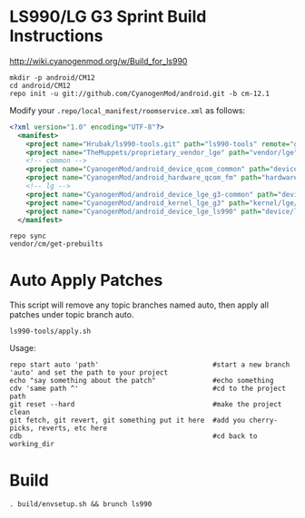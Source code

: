 LS990/LG G3 Sprint Build Instructions
=======================
http://wiki.cyanogenmod.org/w/Build_for_ls990
```
mkdir -p android/CM12
cd android/CM12
repo init -u git://github.com/CyanogenMod/android.git -b cm-12.1
```

Modify your `.repo/local_manifest/roomservice.xml` as follows:

```xml
<?xml version="1.0" encoding="UTF-8"?>
  <manifest>
    <project name="Hrubak/ls990-tools.git" path="ls990-tools" remote="github" revision="cm-12.1" />
    <project name="TheMuppets/proprietary_vendor_lge" path="vendor/lge" remote="github" />
    <!-- common -->
    <project name="CyanogenMod/android_device_qcom_common" path="device/qcom/common" remote="github" />
    <project name="CyanogenMod/android_hardware_qcom_fm" path="hardware/qcom/fm" remote="github" />
    <!-- lg -->
    <project name="CyanogenMod/android_device_lge_g3-common" path="device/lge/g3-common" remote="github" />
    <project name="CyanogenMod/android_kernel_lge_g3" path="kernel/lge/g3" remote="github" />
    <project name="CyanogenMod/android_device_lge_ls990" path="device/lge/ls990" remote="github" />
  </manifest>
```

```
repo sync
vendor/cm/get-prebuilts
```

Auto Apply Patches
==================
This script will remove any topic branches named auto, then apply all patches under topic branch auto.

```
ls990-tools/apply.sh
```
Usage: 
```
repo start auto 'path'                            #start a new branch 'auto' and set the path to your project
echo "say something about the patch"              #echo something
cdv 'same path ^'                                 #cd to the project path
git reset --hard                                  #make the project clean
git fetch, git revert, git something put it here  #add you cherry-picks, reverts, etc here
cdb                                               #cd back to working_dir
```

Build
=====
```
. build/envsetup.sh && brunch ls990
```
